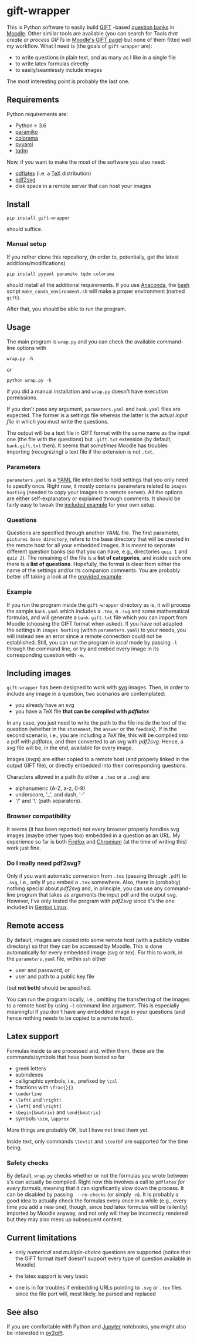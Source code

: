 # gift-wrapper

This is Python software to easily build [GIFT](https://docs.moodle.org/en/GIFT_format) -based [question banks](https://docs.moodle.org/en/Question_bank) in [Moodle](https://moodle.org/). Other similar tools are available (you can search for *Tools that create or process GIFTs* in [Moodle's GIFT page](https://docs.moodle.org/en/GIFT_format)) but none of them fitted well my workflow. What I need is (the goals of `gift-wrapper` are):

* to write questions in plain text, and as many as I like in a single file
* to write latex formulas directly
* to easily/seamlessly include images

The most interesting point is probably the last one.

## Requirements

Python requirements are:

- Python &#8805; 3.6
- [paramiko](http://www.paramiko.org/)
- [colorama](https://pypi.org/project/colorama/)
- [pyyaml](https://pypi.org/project/PyYAML/)
- [tqdm](https://github.com/tqdm/tqdm)

Now, if you want to make the most of the software you also need:

* [pdflatex](https://en.wikipedia.org/wiki/PdfTeX) (i.e. a [TeX](https://en.wikipedia.org/wiki/TeX) distribution)
* [pdf2svg](https://github.com/dawbarton/pdf2svg/)
* disk space in a remote server that can host your images

## Install

```
pip install gift-wrapper
```

should suffice.

### Manual setup

If you rather clone this repository, (in order to, potentially, get the latest additions/modifications)  

```
pip install pyyaml paramiko tqdm colorama
```

should install all the additional requirements. If you use [Anaconda](https://anaconda.org/), the [bash](https://en.wikipedia.org/wiki/Bash_%28Unix_shell%29) script `make_conda_environment.sh` will make a proper environment (named `gift`).

After that, you should be able to run the program.

## Usage

The main program is `wrap.py` and you can check the available command-line options with
```
wrap.py -h
```
or
```
python wrap.py -h
```
if you did a manual installation and `wrap.py` doesn't have execution permissions. 

If you don't pass any argument, `parameters.yaml` and `bank.yaml` files are expected. The former is a settings file whereas the latter is the actual *input file* in which you must write the questions.

The output will be a text file in GIFT format with the same name as the input one (the file with the questions) but `.gift.txt` extension (by default, `bank.gift.txt` then). It seems that *sometimes* Moodle has troubles importing (recognizing) a text file if the extension is not `.txt`. 

### Parameters

`parameters.yaml` is a [YAML](https://en.wikipedia.org/wiki/YAML) file intended to hold settings that you only need to specify once. Right now, it mostly contains parameters related to `images hosting` (needed to copy your images to a remote server). All the options are either self-explanatory or explained through comments. It should be fairly easy to tweak the [included example](parameters.yaml) for your own setup.

### Questions

Questions are specified through another *YAML* file. The first parameter, `pictures base directory`, refers to the base directory that will be created in the remote host for all your embedded images. It is meant to separate different question banks (so that you can have, e.g., directories `quiz 1` and `quiz 2`). The remaining of the file is a **list of categories**, and inside each one there is a **list of questions**. Hopefully, the format is clear from either the name of the settings and/or its companion comments. You are probably better off taking a look at the [provided example](bank.yaml).

### Example

If you run the program inside the `gift-wrapper` directory as is, it will process the sample `bank.yaml` which includes a `.tex`, a `.svg` and some mathematical formulas, and will generate a `bank.gift.txt` file which you can import from Moodle (choosing the GIFT format when asked). If you have not adapted the settings in `images hosting`  (within `parameters.yaml`) to your needs, you will instead see an error since a remote connection could not be established. Still, you can run the program in *local* mode by passing `-l` through the command line, or try and embed every image in its corresponding question with `-e`.

## Including images

`gift-wrapper` has been designed to work with [svg](https://en.wikipedia.org/wiki/Scalable_Vector_Graphics) images. Then, in order to include any image in a question, two scenarios are contemplated:

* you already have an svg
* you have a TeX file **that can be compiled with *pdflatex***

In any case, you just need to write the path to the file inside the text of the question (whether in the `statement`, the `answer` or the `feedbak`). If in the second scenario, i.e., you are including a *TeX* file, this will be compiled into a pdf with *pdflatex*, and then converted to an svg with *pdf2svg*. Hence, a *svg* file will be, in the end, available for every image.

Images (*svg*s) are either copied to a remote host (and properly linked in the output GIFT file), or directly embedded into their corresponding questions.

Characters allowed in a path (to either a `.tex` or a `.svg`) are:
* alphanumeric (A-Z, a-z, 0-9)
* underscore, '_', and dash, '-'
* '/' and '\\' (path separators).

### Browser compatibility

It seems (it has been reported) not every browser properly handles svg images (maybe other types too) embedded in a question as an URL. My experience so far is both [Firefox](https://www.mozilla.org/en-US/firefox) and [Chromium](https://www.chromium.org/Home) (at the time of writing this) work just fine. 

### Do I really need pdf2svg?

Only if you want automatic conversion from `.tex` (passing through `.pdf`) to `.svg`, i.e., only if you embed a `.tex` somewhere.
Also, there is (probably) nothing special about *pdf2svg* and, in principle, you can use any command-line program that takes as arguments the input pdf and the output svg. However, I've only tested the program with *pdf2svg* since it's the one included in [Gentoo Linux](https://www.gentoo.org/).

## Remote access

By default, images are copied into some remote host (with a publicly visible directory) so that they can be accessed by Moodle. This is done automatically for every embedded image (svg or tex). For this to work, in the `parameters.yaml` file, within `ssh` either

* user and password, or
* user and path to a public key file

(but **not both**) should be specified.

You can run the program locally, i.e., omitting the transferring of the images to a remote host by using `-l` command line argument. This is especially meaningful if you don't have any embedded image in your questions (and hence nothing needs to be copied to a remote host).

## Latex support

Formulas inside `$`s are processed and, within them, these are the commands/symbols that have been tested so far

- greek letters
- subindexes
- calligraphic symbols, i.e., prefixed by `\cal`
- fractions with `\frac{}{}`
- `\underline`
- `\left(` and `\right)`
- `\left[` and `\right]`
- `\begin{bmatrix}` and `\end{bmatrix}`
- symbols `\sim`, `\approx`

More things are probably OK, but I have not tried them yet.

Inside text, only commands `\textit` and `\textbf` are supported for the time being.

### Safety checks

By default, `wrap.py` checks whether or not the formulas you wrote between `$`'s can actually be compiled. Right now this involves a call to `pdflatex` *for every formula*, meaning that it can significantly slow down the process. It can be disabled by passing ` --no-checks` (or simply `-n`). It is probably a good idea to actually check the formulas every once in a while (e.g., every time you add a new one), though, since *bad* latex formulas will be (silently) imported by Moodle anyway, and not only will they be incorrectly rendered but they may also mess up subsequent content.  

## Current limitations

- only *numerical* and *multiple-choice* questions are supported (notice that the GIFT format itself doesn't support every type of question available in Moodle)

- the latex support is very basic

- one is in for troubles if embedding URLs pointing to `.svg` or `.tex` files since the file part will, most likely, be parsed and replaced

## See also

If you are comfortable with Python and [Jupyter](https://jupyter.org/) notebooks, you might also be interested in [py2gift](https://github.com/manuvazquez/py2gift).
